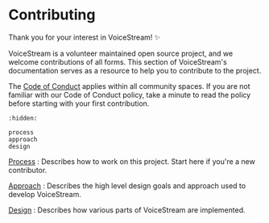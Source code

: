 # Contributing

Thank you for your interest in VoiceStream! ✨

VoiceStream is a volunteer maintained open source project, and we welcome contributions of all forms. This section of VoiceStream's documentation serves as a resource to help you to contribute to the project.

The [Code of Conduct] applies within all community spaces. If you are not familiar with our Code of Conduct policy, take a minute to read the policy before starting with your first contribution.

```{toctree}
:hidden:

process
approach
design
```

[Process](./process)
: Describes how to work on this project. Start here if you're a new contributor.

[Approach](./approach)
: Describes the high level design goals and approach used to develop VoiceStream.

[Design](./design)
: Describes how various parts of VoiceStream are implemented.

[code of conduct]: https://github.com/DaveDeCaprio/voice-stream/blob/main/CODE_OF_CONDUCT.md